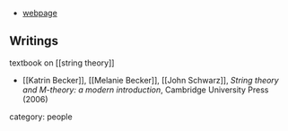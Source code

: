 
* [webpage](http://people.physics.tamu.edu/mbecker/)

## Writings

textbook on [[string theory]]

* [[Katrin Becker]], [[Melanie Becker]], [[John Schwarz]], _String theory and M-theory: a modern introduction_,  Cambridge University Press (2006)


category: people
